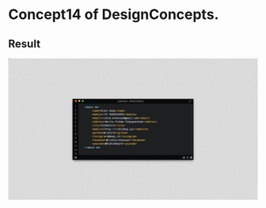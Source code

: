 Concept14 of DesignConcepts.
==============================

Result
-----------
<p align="center">
  <img src="c14.png"/>
</p>
